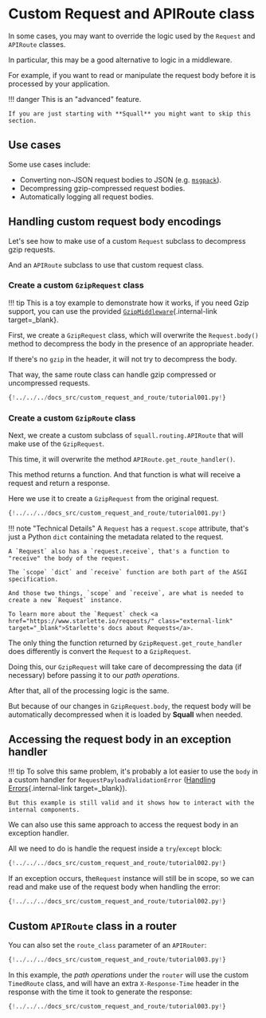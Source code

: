 # Custom Request and APIRoute class

In some cases, you may want to override the logic used by the `Request` and `APIRoute` classes.

In particular, this may be a good alternative to logic in a middleware.

For example, if you want to read or manipulate the request body before it is processed by your application.

!!! danger
    This is an "advanced" feature.

    If you are just starting with **Squall** you might want to skip this section.

## Use cases

Some use cases include:

* Converting non-JSON request bodies to JSON (e.g. <a href="https://msgpack.org/index.html" class="external-link" target="_blank">`msgpack`</a>).
* Decompressing gzip-compressed request bodies.
* Automatically logging all request bodies.

## Handling custom request body encodings

Let's see how to make use of a custom `Request` subclass to decompress gzip requests.

And an `APIRoute` subclass to use that custom request class.

### Create a custom `GzipRequest` class

!!! tip
    This is a toy example to demonstrate how it works, if you need Gzip support, you can use the provided [`GzipMiddleware`](./middleware.md#gzipmiddleware){.internal-link target=_blank}.

First, we create a `GzipRequest` class, which will overwrite the `Request.body()` method to decompress the body in the presence of an appropriate header.

If there's no `gzip` in the header, it will not try to decompress the body.

That way, the same route class can handle gzip compressed or uncompressed requests.

```Python hl_lines="8-15"
{!../../../docs_src/custom_request_and_route/tutorial001.py!}
```

### Create a custom `GzipRoute` class

Next, we create a custom subclass of `squall.routing.APIRoute` that will make use of the `GzipRequest`.

This time, it will overwrite the method `APIRoute.get_route_handler()`.

This method returns a function. And that function is what will receive a request and return a response.

Here we use it to create a `GzipRequest` from the original request.

```Python hl_lines="18-26"
{!../../../docs_src/custom_request_and_route/tutorial001.py!}
```

!!! note "Technical Details"
    A `Request` has a `request.scope` attribute, that's just a Python `dict` containing the metadata related to the request.

    A `Request` also has a `request.receive`, that's a function to "receive" the body of the request.

    The `scope` `dict` and `receive` function are both part of the ASGI specification.

    And those two things, `scope` and `receive`, are what is needed to create a new `Request` instance.

    To learn more about the `Request` check <a href="https://www.starlette.io/requests/" class="external-link" target="_blank">Starlette's docs about Requests</a>.

The only thing the function returned by `GzipRequest.get_route_handler` does differently is convert the `Request` to a `GzipRequest`.

Doing this, our `GzipRequest` will take care of decompressing the data (if necessary) before passing it to our *path operations*.

After that, all of the processing logic is the same.

But because of our changes in `GzipRequest.body`, the request body will be automatically decompressed when it is loaded by **Squall** when needed.

## Accessing the request body in an exception handler

!!! tip
    To solve this same problem, it's probably a lot easier to use the `body` in a custom handler for `RequestPayloadValidationError` ([Handling Errors](../tutorial/handling-errors.md#use-the-requestvalidationerror-body){.internal-link target=_blank}).

    But this example is still valid and it shows how to interact with the internal components.

We can also use this same approach to access the request body in an exception handler.

All we need to do is handle the request inside a `try`/`except` block:

```Python hl_lines="13  15"
{!../../../docs_src/custom_request_and_route/tutorial002.py!}
```

If an exception occurs, the`Request` instance will still be in scope, so we can read and make use of the request body when handling the error:

```Python hl_lines="16-18"
{!../../../docs_src/custom_request_and_route/tutorial002.py!}
```

## Custom `APIRoute` class in a router

You can also set the `route_class` parameter of an `APIRouter`:

```Python hl_lines="26"
{!../../../docs_src/custom_request_and_route/tutorial003.py!}
```

In this example, the *path operations* under the `router` will use the custom `TimedRoute` class, and will have an extra `X-Response-Time` header in the response with the time it took to generate the response:

```Python hl_lines="13-20"
{!../../../docs_src/custom_request_and_route/tutorial003.py!}
```
